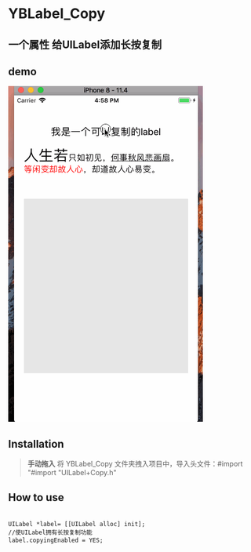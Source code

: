 # YBLabel_Copy

## 一个属性 给UILabel添加长按复制


## demo
![image](https://raw.githubusercontent.com/alexyubin/YBLabel_Copy/master/demo.gif)


## Installation
> **手动拖入**
> 将 YBLabel_Copy 文件夹拽入项目中，导入头文件：#import "#import "UILabel+Copy.h"


## How to use
<pre><code>
UILabel *label= [[UILabel alloc] init];
//使UILabel拥有长按复制功能
label.copyingEnabled = YES;
</code></pre>


